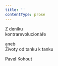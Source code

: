 ```yaml
---
title: ''
contentType: prose
---
```


<section>

Z deníku  
kontrarevolucionáře

aneb  
Životy od tanku k tanku

Pavel Kohout

</section>
